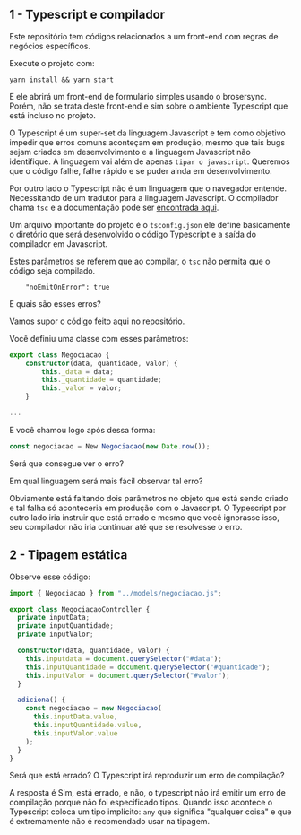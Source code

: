 ## 1 - Typescript e compilador

Este repositório tem códigos relacionados a um front-end com regras de negócios específicos.

Execute o projeto com:

```
yarn install && yarn start
```

E ele abrirá um front-end de formulário simples usando o brosersync. Porém, não se trata deste front-end e sim sobre o ambiente Typescript que está incluso no projeto.

O Typescript é um super-set da linguagem Javascript e tem como objetivo impedir que erros comuns aconteçam em produção, mesmo que tais bugs sejam criados em desenvolvimento e a linguagem Javascript não identifique. A linguagem vai além de apenas `tipar o javascript`. Queremos que o código falhe, falhe rápido e se puder ainda em desenvolvimento.

Por outro lado o Typescript não é um linguagem que o navegador entende. Necessitando de um tradutor para a linguagem Javascript. O compilador chama `tsc` e a documentação pode ser [encontrada aqui](https://www.typescriptlang.org/docs/handbook/compiler-options.html).

Um arquivo importante do projeto é o `tsconfig.json` ele define basicamente o diretório que será desenvolvido o código Typescript e a saída do compilador em Javascript.

Estes parâmetros se referem que ao compilar, o `tsc` não permita que o código seja compilado.

```
    "noEmitOnError": true
```

E quais são esses erros?

Vamos supor o código feito aqui no repositório.

Você definiu uma classe com esses parâmetros:

```ts
export class Negociacao {
    constructor(data, quantidade, valor) {
		this._data = data;
		this._quantidade = quantidade;
		this._valor = valor;
	}

...
```

E você chamou logo após dessa forma:

```js
const negociacao = New Negociacao(new Date.now());
```

Será que consegue ver o erro?

Em qual linguagem será mais fácil observar tal erro?

Obviamente está faltando dois parâmetros no objeto que está sendo criado e tal falha só aconteceria em produção com o Javascript. O Typescript por outro lado iria instruir que está errado e mesmo que você ignorasse isso, seu compilador não iria continuar até que se resolvesse o erro.

## 2 - Tipagem estática

Observe esse código:

```ts
import { Negociacao } from "../models/negociacao.js";

export class NegociacaoController {
  private inputData;
  private inputQuantidade;
  private inputValor;

  constructor(data, quantidade, valor) {
    this.inputdata = document.querySelector("#data");
    this.inputQuantidade = document.querySelector("#quantidade");
    this.inputValor = document.querySelector("#valor");
  }

  adiciona() {
    const negociacao = new Negociacao(
      this.inputData.value,
      this.inputQuantidade.value,
      this.inputValor.value
    );
  }
}
```

Será que está errado? O Typescript irá reproduzir um erro de compilação?

A resposta é Sim, está errado, e não, o typescript não irá emitir um erro de compilação porque não foi especificado tipos. Quando isso acontece o Typescript coloca um tipo implícito: `any` que significa "qualquer coisa" e que é extremamente não é recomendado usar na tipagem.
